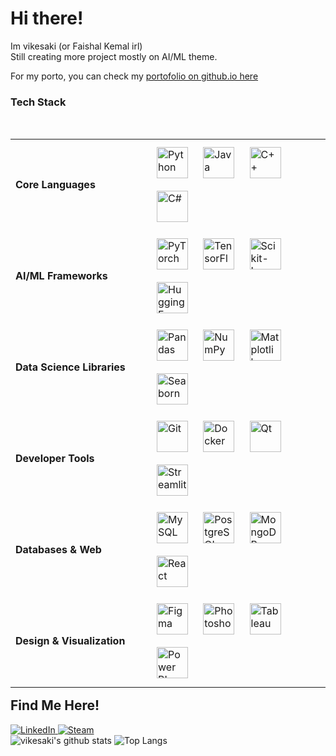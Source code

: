 <h1 align="left">Hi there!</h1>

<p align="left">
  Im vikesaki (or Faishal Kemal irl) <br> Still creating more project mostly on AI/ML theme. <Br>
</p>

For my porto, you can check my [portofolio on github.io here](https://vikesaki.github.io)


<h3 align="left">Tech Stack</h3>
<br>
<table align="left">
  <tr>
    <td align="left" width="200">
      <strong>Core Languages</strong>
    </td>
    <td align="left">
        <a href="https://www.python.org" target="_blank"><img style="margin: 10px" src="https://profilinator.rishav.dev/skills-assets/python-original.svg" alt="Python" height="50" /></a>
        <a href="https://www.java.com" target="_blank"><img style="margin: 10px" src="https://profilinator.rishav.dev/skills-assets/java-original-wordmark.svg" alt="Java" height="50" /></a>
        <a href="https://docs.microsoft.com/en-us/cpp/" target="_blank"><img style="margin: 10px" src="https://profilinator.rishav.dev/skills-assets/cplusplus-original.svg" alt="C++" height="50" /></a>
        <a href="https://docs.microsoft.com/en-us/dotnet/csharp/" target="_blank"><img style="margin: 10px" src="https://profilinator.rishav.dev/skills-assets/csharp-original.svg" alt="C#" height="50" /></a>
    </td>
  </tr>
  <tr>
    <td align="left" width="200">
      <strong>AI/ML Frameworks</strong>
    </td>
    <td align="left">
      <a href="https://pytorch.org/" target="_blank"><img style="margin: 10px" src="https://profilinator.rishav.dev/skills-assets/pytorch-original.svg" alt="PyTorch" height="50" /></a>
      <a href="https://www.tensorflow.org/" target="_blank"><img style="margin: 10px" src="https://profilinator.rishav.dev/skills-assets/tensorflow-original-wordmark.svg" alt="TensorFlow" height="50" /></a>
      <a href="https://scikit-learn.org/" target="_blank"><img style="margin: 10px" src="https://profilinator.rishav.dev/skills-assets/scikit-learn-original.svg" alt="Scikit-Learn" height="50" /></a>
      <a href="https://huggingface.co/" target="_blank"><img style="margin: 10px" src="https://huggingface.co/front/assets/huggingface_logo-noborder.svg" alt="Hugging Face" height="50" /></a>
    </td>
  </tr>
  <tr>
    <td align="left" width="200">
      <strong>Data Science Libraries</strong>
    </td>
    <td align="left">
      <a href="https://pandas.pydata.org/" target="_blank"><img style="margin: 10px" src="https://profilinator.rishav.dev/skills-assets/pandas-original-wordmark.svg" alt="Pandas" height="50" /></a>
      <a href="https://numpy.org/" target="_blank"><img style="margin: 10px" src="https://profilinator.rishav.dev/skills-assets/numpy-original-wordmark.svg" alt="NumPy" height="50" /></a>
      <a href="https://matplotlib.org/" target="_blank"><img style="margin: 10px" src="https://profilinator.rishav.dev/skills-assets/matplotlib-original-wordmark.svg" alt="Matplotlib" height="50" /></a>
      <a href="https://seaborn.pydata.org/" target="_blank"><img style="margin: 10px" src="https://seaborn.pydata.org/_images/logo-mark-lightbg.svg" alt="Seaborn" height="50" /></a>
    </td>
  </tr>
   <tr>
    <td align="left" width="200">
      <strong>Developer Tools</strong>
    </td>
    <td align="left">
      <a href="https://git-scm.com/" target="_blank"><img style="margin: 10px" src="https://profilinator.rishav.dev/skills-assets/git-original-wordmark.svg" alt="Git" height="50" /></a>
      <a href="https://www.docker.com/" target="_blank"><img style="margin: 10px" src="https://profilinator.rishav.dev/skills-assets/docker-original-wordmark.svg" alt="Docker" height="50" /></a>
      <a href="https://www.qt.io/" target="_blank"><img style="margin: 10px" src="https://profilinator.rishav.dev/skills-assets/qt-original.svg" alt="Qt" height="50" /></a>
      <a href="https://streamlit.io/" target="_blank"><img style="margin: 10px" src="https://static.streamlit.io/logo.svg" alt="Streamlit" height="50" /></a>
    </td>
  </tr>
  <tr>
    <td align="left" width="200">
      <strong>Databases & Web</strong>
    </td>
    <td align="left">
      <a href="https://www.mysql.com/" target="_blank"><img style="margin: 10px" src="https://profilinator.rishav.dev/skills-assets/mysql-original-wordmark.svg" alt="MySQL" height="50" /></a>
      <a href="https://www.postgresql.org/" target="_blank"><img style="margin: 10px" src="https://profilinator.rishav.dev/skills-assets/postgresql-original-wordmark.svg" alt="PostgreSQL" height="50" /></a>
      <a href="https://www.mongodb.com/" target="_blank"><img style="margin: 10px" src="https://profilinator.rishav.dev/skills-assets/mongodb-original-wordmark.svg" alt="MongoDB" height="50" /></a>
      <a href="https://reactjs.org/" target="_blank"><img style="margin: 10px" src="https://profilinator.rishav.dev/skills-assets/react-original-wordmark.svg" alt="React" height="50" /></a>
    </td>
  </tr>
    <tr>
    <td align="left" width="200">
      <strong>Design &amp; Visualization</strong>
    </td>
    <td align="left">
      <a href="https://www.figma.com/" target="_blank"><img style="margin: 10px" src="https://profilinator.rishav.dev/skills-assets/figma-original.svg" alt="Figma" height="50" /></a>
      <a href="https://www.adobe.com/products/photoshop.html" target="_blank"><img style="margin: 10px" src="https://profilinator.rishav.dev/skills-assets/photoshop-plain.svg" alt="Photoshop" height="50" /></a>
      <a href="https://www.tableau.com/" target="_blank"><img style="margin: 10px" src="https://profilinator.rishav.dev/skills-assets/tableau-original-wordmark.svg" alt="Tableau" height="50" /></a>
      <a href="https://powerbi.microsoft.com/" target="_blank"><img style="margin: 10px" src="https://profilinator.rishav.dev/skills-assets/powerbi-original.svg" alt="Power BI" height="50" /></a>
    </td>
  </tr>
</table>

---

## Find Me Here!

<p align="left">
  <a href="https://www.linkedin.com/in/faishal-kemal/" target="_blank">
    <img src="https://img.shields.io/badge/LinkedIn-0077B5?style=for-the-badge&logo=linkedin&logoColor=white" alt="LinkedIn"/>
  </a>
  <a href="https://steamcommunity.com/id/vikesaki/" target="_blank">
    <img src="https://img.shields.io/badge/Steam-000000?style=for-the-badge&logo=steam&logoColor=white" alt="Steam"/>
  </a>
  <br/>
  <img src="https://github-readme-stats.vercel.app/api?username=vikesaki&show_icons=true&hide_border=true&theme=dark" alt="vikesaki's github stats" />
  <img src="https://github-readme-stats.vercel.app/api/top-langs/?username=vikesaki&layout=compact&theme=dark&hide_border=true" alt="Top Langs" />
</p>
